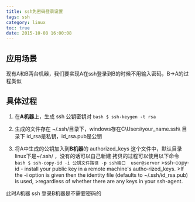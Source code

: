 ```yaml
---
title: ssh免密码登录设置
tags: ssh
category: linux
toc: true
date: 2015-10-08 16:00:08
---
```


## 应用场景
  现有A和B两台机器，我们要实现A在ssh登录到B的时候不用输入密码，B->A的过程类似
## 具体过程
  1. 在**A机器**上，生成 ssh 公钥密钥对
	``` bash
	$ ssh-keygen -t rsa
	```
  2.  生成的文件存在 ~/.ssh/目录下，windows存在C\Users\your_name\.ssh\ 目录下
	id_rsa是私钥，id_rsa.pub是公钥

  3.  将A中生成的公钥加入到**B机器**的 authorized_keys 这个文件中，默认目录linux下是~/.ssh/ ，没有的话可以自己新建
	拷贝的过程可以使用以下命令
	``` bash
	$ ssh-copy-id -i 公钥文件路径 -p ssh端口  user@server
	```
	>ssh-copy-id  -  install  your  public  key in a remote machine's autho‐rized_keys. 
	>If the  -i  option  is  given  then  the  identity  file  (defaults  to ~/.ssh/id_rsa.pub) is used,
	>regardless of whether there are any keys in your ssh-agent.

此时A机器 ssh 登录B机器是不需要密码的



